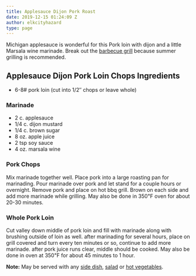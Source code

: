 ```yaml
---
title: Applesauce Dijon Pork Roast
date: 2019-12-15 01:24:09 Z
author: elkcityhazard
type: page
---
```


Michigan applesauce is wonderful for this Pork loin with dijon and a little Marsala wine marinade. Break out the [barbecue grill][1] because summer grilling is recommended.

## Applesauce Dijon Pork Loin Chops Ingredients

  * 6-8# pork loin (cut into 1/2&#8243; chops or leave whole)

### Marinade

  * 2 c. applesauce
  * 1/4 c. dijon mustard
  * 1/4 c. brown sugar
  * 8 oz. apple juice
  * 2 tsp soy sauce
  * 4 oz. marsala wine

### Pork Chops

Mix marinade together well. Place pork into a large roasting pan for marinading. Pour marinade over pork and let stand for a couple hours or overnight. Remove pork and place on hot bbq grill. Brown on each side and add more marinade while grilling. May also be done in 350&#8457; oven for about 20-30 minutes.

### Whole Pork Loin

Cut valley down middle of pork loin and fill with marinade along with brushing outside of loin as well. after marinading for several hours, place on grill covered and turn every ten minutes or so, continue to add more marinade. after pork juice runs clear, middle should be cooked. May also be done in oven at 350&#8457; for about 45 minutes to 1 hour.

**Note:** May be served with any [side dish][2], [salad][3] or [hot vegetables][4].

 [1]: /wordpress/grilling-cookouts-and-barbecues/
 [2]: http://192.168.0.11/wordpress/institutional-recipes-for-200/easy-side-dishes/
 [3]: /wordpress/vegetables-and-salad-recipes/
 [4]: /wordpress/hot-vegetables/